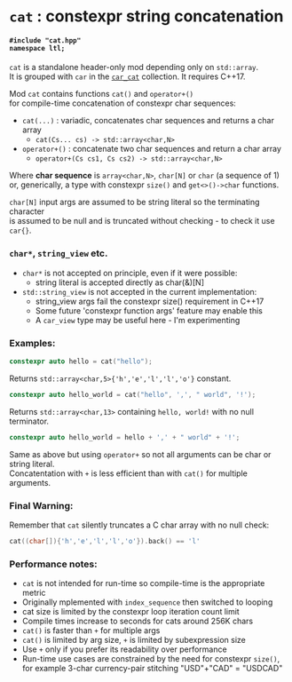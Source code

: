 # `cat` : constexpr string concatenation
#### `#include "cat.hpp"`<br>`namespace ltl;`
`cat` is a standalone header-only mod depending only on `std::array`.<br>
It is grouped with `car` in the [`car_cat`](../../readme.md) collection. It requires C++17.

Mod `cat` contains functions `cat()` and `operator+()`<br>
for compile-time concatenation of constexpr char sequences:

* `cat(...)` : variadic, concatenates char sequences and returns a char array<br>
  * `cat(Cs... cs) -> std::array<char,N>`
* `operator+()` : concatenate two char sequences and return a char array<br>
  * `operator+(Cs cs1, Cs cs2) -> std::array<char,N>`

Where **char sequence** is `array<char,N>`, `char[N]` or `char` (a sequence of 1)<br>
or, generically, a type with constexpr `size()` and `get<>()->char` functions.

`char[N]` input args are assumed to be string literal so the terminating character<br>
is assumed to be null and is truncated without checking - to check it use `car{}`.


### `char*`, `string_view` etc.
* `char*` is not accepted on principle, even if it were possible:
  * string literal is accepted directly as char(&)[N]
* `std::string_view` is not accepted in the current implementation:
  * string_view args fail the constexpr size() requirement in C++17
  * Some future 'constexpr function args' feature may enable this
  * A `car_view` type may be useful here - I'm experimenting

### Examples:
```c++
constexpr auto hello = cat("hello");
```
Returns `std::array<char,5>{'h','e','l','l','o'}` constant.
```c++
constexpr auto hello_world = cat("hello", ',', " world", '!');
```
Returns `std::array<char,13>` containing `hello, world!` with no null terminator.
```c++
constexpr auto hello_world = hello + ',' + " world" + '!';
```
Same as above but using `operator+` so not all arguments can be char or string literal.
<br>Concatentation with `+` is less efficient than with `cat()` for multiple arguments.

### Final Warning:
Remember that `cat` silently truncates a C char array with no null check:
```c++
cat((char[]){'h','e','l','l','o'}).back() == 'l'
```

### Performance notes:
* `cat` is not intended for run-time so compile-time is the appropriate metric
* Originally mplemented with `index_sequence` then switched to looping
* cat size is limited by the constexpr loop iteration count limit
* Compile times increase to seconds for cats  around 256K chars
* `cat()` is faster than `+` for multiple args
* `cat()` is limited by arg size, `+` is limited by subexpression size
* Use `+` only if you prefer its readability over performance
* Run-time use cases are constrained by the need for constexpr `size()`,<br>
 for example 3-char currency-pair stitching "USD"+"CAD" = "USDCAD"
